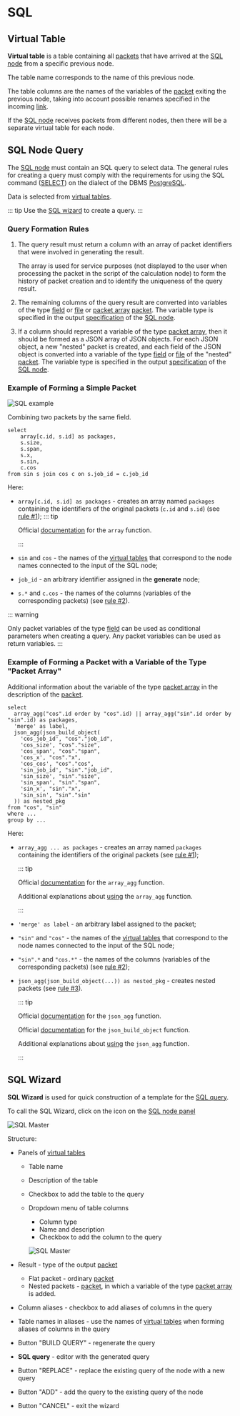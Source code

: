 # SQL

## Virtual Table

**Virtual table** is a table containing all [packets][1] that have arrived at the [SQL node][2] from a specific previous node.

The table name corresponds to the name of this previous node.

The table columns are the names of the variables of the [packet][1] exiting the previous node, taking into account possible renames specified in the incoming [link](/desc/links.md).

If the [SQL node][2] receives packets from different nodes, then there will be a separate virtual table for each node.

## SQL Node Query

The [SQL node][2] must contain an SQL query to select data. The general rules for creating a query must comply with the requirements for using the SQL command ([SELECT](https://www.postgresql.org/13/sql-select.html)) on the dialect of the DBMS [PostgreSQL](https://www.postgresql.org).

Data is selected from [virtual tables][5].

::: tip <span class="iconify" data-icon="mdi:information" style="color: #42b983; font-size: 24px;"></span>
Use the [SQL wizard](#sql-wizard) to create a query.
:::

### Query Formation Rules

1. The query result must return a column with an array of packet identifiers that were involved in generating the result.

   The array is used for service purposes (not displayed to the user when processing the packet in the script of the calculation node) to form the history of packet creation and to identify the uniqueness of the query result.

2. The remaining columns of the query result are converted into variables of the type [field][6] or [file][6] or [packet array][6] [packet][1]. The variable type is specified in the output [specification][3] of the [SQL node][2].

3. If a column should represent a variable of the type [packet array][6], then it should be formed as a JSON array of JSON objects. For each JSON object, a new "nested" packet is created, and each field of the JSON object is converted into a variable of the type [field][6] or [file][6] of the "nested" [packet][1]. The variable type is specified in the output [specification][3] of the [SQL node][2].

### Example of Forming a Simple Packet

![SQL example](/images/common/sql_example.png)

Combining two packets by the same field.

```sql:no-line-numbers
select
    array[c.id, s.id] as packages,
    s.size,
    s.span,
    s.x,
    s.sin,
    c.cos
from sin s join cos c on s.job_id = c.job_id
```

Here:

- `array[c.id, s.id] as packages` - creates an array named `packages` containing the identifiers of the original packets (`c.id` and `s.id`) (see [rule #1][4]);
  ::: tip <span class="iconify" data-icon="mdi:information" style="color: #42b983; font-size: 24px;"></span>

  Official [documentation](https://www.postgresql.org/docs/current/functions-array.html) for the `array` function.

  :::

- `sin` and `cos` - the names of the [virtual tables][5] that correspond to the node names connected to the input of the SQL node;
- `job_id` - an arbitrary identifier assigned in the **generate** node;
- `s.*` and `c.cos` - the names of the columns (variables of the corresponding packets) (see [rule #2][4]).

::: warning <span class="iconify" data-icon="emojione-v1:warning" style="color: #e7c000; font-size: 24px;"></span>

Only packet variables of the type [field][6] can be used as conditional parameters when creating a query. Any packet variables can be used as return variables.
:::

### Example of Forming a Packet with a Variable of the Type "Packet Array"

Additional information about the variable of the type [packet array][6] in the description of the [packet][1].

```sql:no-line-numbers
select
  array_agg("cos".id order by "cos".id) || array_agg("sin".id order by "sin".id) as packages,
  'merge' as label,
  json_agg(json_build_object(
    'cos_job_id', "cos"."job_id",
    'cos_size', "cos"."size",
    'cos_span', "cos"."span",
    'cos_x', "cos"."x",
    'cos_cos', "cos"."cos",
    'sin_job_id', "sin"."job_id",
    'sin_size', "sin"."size",
    'sin_span', "sin"."span",
    'sin_x', "sin"."x",
    'sin_sin', "sin"."sin"
  )) as nested_pkg
from "cos", "sin"
where ...
group by ...
```

Here:

- `array_agg ... as packages` - creates an array named `packages` containing the identifiers of the original packets (see [rule #1][4]);

  ::: tip <span class="iconify" data-icon="mdi:information" style="color: #42b983; font-size: 24px;"></span>

  Official [documentation](https://www.postgresql.org/docs/current/functions-aggregate.html) for the `array_agg` function.

  Additional explanations about [using](https://www.postgresqltutorial.com/postgresql-aggregate-functions/postgresql-array_agg-function/) the `array_agg` function.

  :::

- `'merge' as label` - an arbitrary label assigned to the packet;
- `"sin"` and `"cos"` - the names of the [virtual tables][5] that correspond to the node names connected to the input of the SQL node;
- `"sin".*` and `"cos.*"` - the names of the columns (variables of the corresponding packets) (see [rule #2][4]);
- `json_agg(json_build_object(...)) as nested_pkg` - creates nested packets (see [rule #3][4]).

  ::: tip <span class="iconify" data-icon="mdi:information" style="color: #42b983; font-size: 24px;"></span>

  Official [documentation](https://www.postgresql.org/docs/current/functions-aggregate.html) for the `json_agg` function.

  Official [documentation](https://www.postgresql.org/docs/current/functions-json.html#FUNCTIONS-JSON-PROCESSING) for the `json_build_object` function.

  Additional explanations about [using](https://www.dbrnd.com/2016/03/postgresql-using-json_agg-aggregate-table-data-into-a-json-formatted-array/) the `json_agg` function.

  :::

## SQL Wizard

**SQL Wizard** is used for quick construction of a template for the [SQL query](#sql-node-query).

To call the SQL Wizard, click on the icon <span class="iconify-inline" data-icon="mdi:auto-fix"></span> on the [SQL node panel](/desc/nodes.md#query)

![SQL Master](/images/common/sql_wizard.png)

Structure:

- Panels of [virtual tables][5]

  - Table name
  - Description of the table
  - <span class="iconify-inline" data-icon="mdi:checkbox-marked" style="color: green"></span> Checkbox to add the table to the query
  - <span class="iconify-inline" data-icon="mdi:menu-down"></span> Dropdown menu of table columns

    - Column type
    - Name and description
    - <span class="iconify-inline" data-icon="mdi:checkbox-marked" style="color: green"></span> Checkbox to add the column to the query

    ![SQL Master](/images/common/sql_wizard_table_variables.png)

- Result - type of the output [packet][1]
  - Flat packet - ordinary [packet][1]
  - Nested packets - [packet][1], in which a variable of the type [packet array][6] is added.
- <span class="iconify-inline" data-icon="mdi:checkbox-marked" style="color: green"></span> Column aliases - checkbox to add aliases of columns in the query
- <span class="iconify-inline" data-icon="mdi:checkbox-marked" style="color: green"></span> Table names in aliases - use the names of [virtual tables][5] when forming aliases of columns in the query
- Button "BUILD QUERY" - regenerate the query
- **SQL query** - editor with the generated query
- Button "REPLACE" - replace the existing query of the node with a new query
- Button "ADD" - add the query to the existing query of the node
- Button "CANCEL" - exit the wizard

[1]: /desc/package.md
[2]: /desc/nodes.md#sql-узел
[3]: /desc/nodes.md#спецификация
[4]: #правила-формирования-запроса
[5]: #виртуальная-таблица
[6]: /desc/package.md#состав
